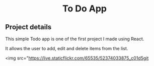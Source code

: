 <h1 align="center">
	To Do App
</h1>

## Project details 

This simple Todo app is one of the first project I made using React. 

It allows the user to add, edit and delete items from the list. 

<img src="https://live.staticflickr.com/65535/52374033875_c01d5git 